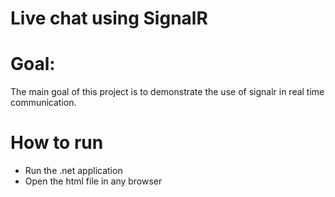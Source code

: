 # Live chat using SignalR
# Goal:
The main goal of this project is to demonstrate the use of signalr in real time communication.

# How to run
- Run the .net application
- Open the html file in any browser
